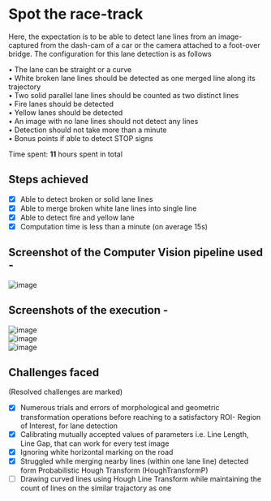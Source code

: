 # Spot the race-track
Here, the expectation is to be able to detect lane lines from an image- captured from the dash-cam of a car or the camera attached to a foot-over bridge. The configuration for this lane detection is as follows  

• The lane can be straight or a curve  
• White broken lane lines should be detected as one merged line along its trajectory  
• Two solid parallel lane lines should be counted as two distinct lines  
• Fire lanes should be detected  
• Yellow lanes should be detected  
• An image with no lane lines should not detect any lines  
• Detection should not take more than a minute  
• Bonus points if able to detect STOP signs  

Time spent: **11** hours spent in total

## Steps achieved

- [X] Able to detect broken or solid lane lines
- [X] Able to merge broken white lane lines into single line
- [X] Able to detect fire and yellow lane
- [X] Computation time is less than a minute (on average 15s)

## Screenshot of the Computer Vision pipeline used - 

![image](https://user-images.githubusercontent.com/91232193/169663344-bfc1ed50-5ad5-47a0-9ae0-a3e00b7c33cc.png)

## Screenshots of the execution -  

![image](https://user-images.githubusercontent.com/91232193/169663367-738f4749-914e-4ba1-af76-62a9e4809c23.png)  
![image](https://user-images.githubusercontent.com/91232193/169663373-194c67c6-5dc9-4a4b-a59a-68020e5cba99.png)  
![image](https://user-images.githubusercontent.com/91232193/169663381-b9ff9581-f189-4cc0-bd0f-9e706b0f4063.png)  

## Challenges faced 
(Resolved challenges are marked)

- [X] Numerous trials and errors of morphological and geometric transformation operations before reaching to a satisfactory ROI- Region of Interest, for lane detection
- [X] Calibrating mutually accepted values of parameters i.e. Line Length, Line Gap, that can work for every test image
- [X] Ignoring white horizontal marking on the road
- [X] Struggled while merging nearby lines (within one lane line) detected form Probabilistic Hough Transform (HoughTransformP)
- [ ] Drawing curved lines using Hough Line Transform while maintaining the count of lines on the similar trajactory as one
